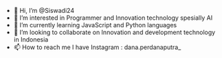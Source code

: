 - 👋 Hi, I’m @Siswadi24
- 👀 I’m interested in Programmer and Innovation technology spesially AI
- 🌱 I’m currently learning JavaScript and Python languages
- 💞️ I’m looking to collaborate on Innovation and development technology in Indonesia
- 📫 How to reach me I have Instagram : dana.perdanaputra_

<!---
Siswadi24/Siswadi24 is a ✨ special ✨ repository because its `README.md` (this file) appears on your GitHub profile.
You can click the Preview link to take a look at your changes.
--->

